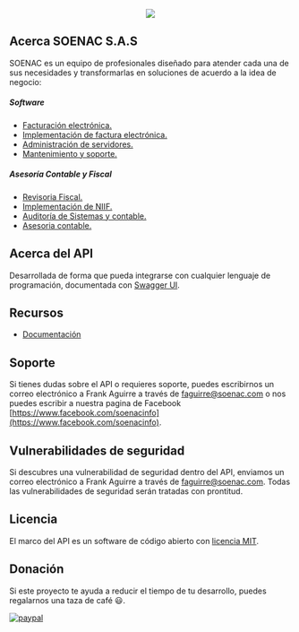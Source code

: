 <p align="center">
    <img src="https://soenac.com/wp-content/uploads/2019/06/logo-soenac.png">
</p>

## Acerca SOENAC S.A.S

SOENAC es un equipo de profesionales diseñado para atender cada una de sus necesidades y transformarlas en soluciones de acuerdo a la idea de negocio:

##### Software
- [Facturación electrónica.](https://soenac.com/servicio-y-productos/)
- [Implementación de factura electrónica.](https://soenac.com/servicio-y-productos/)
- [Administración de servidores.](https://soenac.com/servicio-y-productos/)
- [Mantenimiento y soporte.](https://soenac.com/servicio-y-productos/)

##### Asesoría Contable y Fiscal
- [Revisoria Fiscal.](https://soenac.com/servicio-y-productos/)
- [Implementación de NIIF.](https://soenac.com/servicio-y-productos/)
- [Auditoría de Sistemas y contable.](https://soenac.com/servicio-y-productos/)
- [Asesoria contable.](https://soenac.com/servicio-y-productos/)

## Acerca del API

Desarrollada de forma que pueda integrarse con cualquier lenguaje de programación, documentada con [Swagger UI](https://swagger.io/tools/swagger-ui/).

## Recursos
* [Documentación](https://soenac.com/api-dian)

## Soporte

Si tienes dudas sobre el API o requieres soporte, puedes escribirnos un correo electrónico a Frank Aguirre a través de [faguirre@soenac.com](mailto:faguirre@soenac.com) o nos puedes escribir a nuestra pagina de Facebook [https://www.facebook.com/soenacinfo](https://www.facebook.com/soenacinfo).

## Vulnerabilidades de seguridad

Si descubres una vulnerabilidad de seguridad dentro del API, enviamos un correo electrónico a Frank Aguirre a través de [faguirre@soenac.com](mailto:faguirre@soenac.com). Todas las vulnerabilidades de seguridad serán tratadas con prontitud.

## Licencia

El marco del API es un software de código abierto con [licencia MIT](https://opensource.org/licenses/MIT).

## Donación
Si este proyecto te ayuda a reducir el tiempo de tu desarrollo, puedes regalarnos una taza de café :smiley:.

[![paypal](https://www.paypalobjects.com/en_US/i/btn/btn_donateCC_LG.gif)](https://www.paypal.me/stenfrank/1?locale.x=es_XC)
